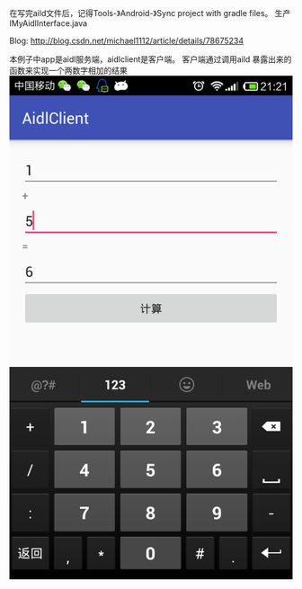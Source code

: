 ﻿在写完aild文件后，记得Tools-》Android-》Sync project with gradle files。 生产IMyAidlInterface.java

Blog: http://blog.csdn.net/michael1112/article/details/78675234

本例子中app是aidl服务端，aidlclient是客户端。
客户端通过调用aild 暴露出来的函数来实现一个两数字相加的结果
<img src="https://raw.githubusercontent.com/whtchl/AidlTemplate/master/pic/device-2016-08-31-212205.png"/>
